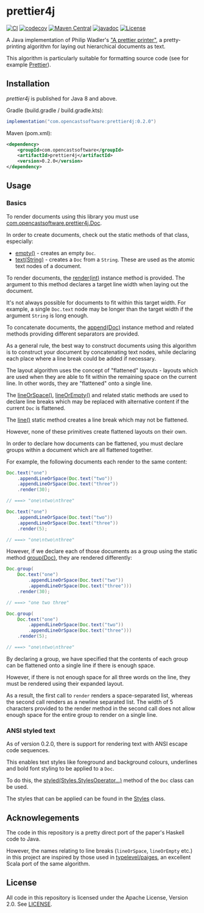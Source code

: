 # prettier4j

[![CI](https://github.com/opencastsoftware/prettier4j/actions/workflows/ci.yml/badge.svg)](https://github.com/opencastsoftware/prettier4j/actions/workflows/ci.yml)
[![codecov](https://codecov.io/gh/opencastsoftware/prettier4j/branch/main/graph/badge.svg?token=JHVF151VM1)](https://codecov.io/gh/opencastsoftware/prettier4j)
[![Maven Central](https://img.shields.io/maven-central/v/com.opencastsoftware/prettier4j)](https://search.maven.org/search?q=g%3Acom.opencastsoftware+AND+a%3Aprettier4j)
[![javadoc](https://javadoc.io/badge2/com.opencastsoftware/prettier4j/javadoc.svg)](https://javadoc.io/doc/com.opencastsoftware/prettier4j)
[![License](https://img.shields.io/github/license/opencastsoftware/prettier4j?color=blue)](https://spdx.org/licenses/Apache-2.0.html)

A Java implementation of Philip Wadler's ["A prettier printer"](https://homepages.inf.ed.ac.uk/wadler/papers/prettier/prettier.pdf), a pretty-printing algorithm for laying out hierarchical documents as text.

This algorithm is particularly suitable for formatting source code (see for example [Prettier](https://prettier.io/)).

## Installation

*prettier4j* is published for Java 8 and above.

Gradle (build.gradle / build.gradle.kts):
```groovy
implementation("com.opencastsoftware:prettier4j:0.2.0")
```

Maven (pom.xml):
```xml
<dependency>
    <groupId>com.opencastsoftware</groupId>
    <artifactId>prettier4j</artifactId>
    <version>0.2.0</version>
</dependency>
```

## Usage

### Basics

To render documents using this library you must use [com.opencastsoftware.prettier4j.Doc](https://www.javadoc.io/static/com.opencastsoftware/prettier4j/0.2.0/com/opencastsoftware/prettier4j/Doc.html).

In order to create documents, check out the static methods of that class, especially:

* [empty()](https://www.javadoc.io/static/com.opencastsoftware/prettier4j/0.2.0/com/opencastsoftware/prettier4j/Doc.html#empty--) - creates an empty `Doc`.
* [text(String)](https://www.javadoc.io/static/com.opencastsoftware/prettier4j/0.2.0/com/opencastsoftware/prettier4j/Doc.html#text-java.lang.String-) - creates a `Doc` from a `String`. These are used as the atomic text nodes of a document.

To render documents, the [render(int)](https://www.javadoc.io/static/com.opencastsoftware/prettier4j/0.2.0/com/opencastsoftware/prettier4j/Doc.html#render-int-) instance method is provided. The argument to this method declares a target line width when laying out the document.

It's not always possible for documents to fit within this target width. For example, a single `Doc.text` node may be longer than the target width if the argument `String` is long enough.

To concatenate documents, the [append(Doc)](https://www.javadoc.io/static/com.opencastsoftware/prettier4j/0.2.0/com/opencastsoftware/prettier4j/Doc.html#append-com.opencastsoftware.prettier4j.Doc-) instance method and related methods providing different separators are provided.

As a general rule, the best way to construct documents using this algorithm is to construct your document by concatenating text nodes, while declaring each place where a line break could be added if necessary.

The layout algorithm uses the concept of "flattened" layouts - layouts which are used when they are able to fit within the remaining space on the current line. In other words, they are "flattened" onto a single line.

The [lineOrSpace()](https://www.javadoc.io/static/com.opencastsoftware/prettier4j/0.2.0/com/opencastsoftware/prettier4j/Doc.html#lineOrSpace--), [lineOrEmpty()](https://www.javadoc.io/static/com.opencastsoftware/prettier4j/0.2.0/com/opencastsoftware/prettier4j/Doc.html#lineOrEmpty--) and related static methods are used to declare line breaks which may be replaced with alternative content if the current `Doc` is flattened.

The [line()](https://www.javadoc.io/static/com.opencastsoftware/prettier4j/0.2.0/com/opencastsoftware/prettier4j/Doc.html#line--) static method creates a line break which may not be flattened.

However, none of these primitives create flattened layouts on their own.

In order to declare how documents can be flattened, you must declare groups within a document which are all flattened together.

For example, the following documents each render to the same content:

```java
Doc.text("one")
    .appendLineOrSpace(Doc.text("two"))
    .appendLineOrSpace(Doc.text("three"))
    .render(30);

// ===> "one\ntwo\nthree"

Doc.text("one")
    .appendLineOrSpace(Doc.text("two"))
    .appendLineOrSpace(Doc.text("three"))
    .render(5);

// ===> "one\ntwo\nthree"
```

However, if we declare each of those documents as a group using the static method [group(Doc)](https://www.javadoc.io/static/com.opencastsoftware/prettier4j/0.2.0/com/opencastsoftware/prettier4j/Doc.html#group-com.opencastsoftware.prettier4j.Doc-), they are rendered differently:

```java
Doc.group(
    Doc.text("one")
        .appendLineOrSpace(Doc.text("two"))
        .appendLineOrSpace(Doc.text("three")))
    .render(30);

// ===> "one two three"

Doc.group(
    Doc.text("one")
        .appendLineOrSpace(Doc.text("two"))
        .appendLineOrSpace(Doc.text("three")))
    .render(5);

// ===> "one\ntwo\nthree"
```

By declaring a group, we have specified that the contents of each group can be flattened onto a single line if there is enough space.

However, if there is not enough space for all three words on the line, they must be rendered using their expanded layout.

As a result, the first call to `render` renders a space-separated list, whereas the second call renders as a newline separated list. The width of 5 characters provided to the render method in the second call does not allow enough space for the entire group to render on a single line.

### ANSI styled text

As of version 0.2.0, there is support for rendering text with ANSI escape code sequences.

This enables text styles like foreground and background colours, underlines and bold font styling to be applied to a `Doc`.

To do this, the [styled(Styles.StylesOperator...)](https://www.javadoc.io/static/com.opencastsoftware/prettier4j/0.2.0/com/opencastsoftware/prettier4j/Doc.html#styled(com.opencastsoftware.prettier4j.ansi.Styles.StylesOperator...)) method of the `Doc` class can be used.

The styles that can be applied can be found in the [Styles](https://www.javadoc.io/static/com.opencastsoftware/prettier4j/0.2.0/com/opencastsoftware/prettier4j/ansi/Styles.html) class.

## Acknowlegements

The code in this repository is a pretty direct port of the paper's Haskell code to Java.

However, the names relating to line breaks (`lineOrSpace`, `lineOrEmpty` etc.) in this project are inspired by those used in [typelevel/paiges](https://github.com/typelevel/paiges), an excellent Scala port of the same algorithm.

## License

All code in this repository is licensed under the Apache License, Version 2.0. See [LICENSE](./LICENSE).
